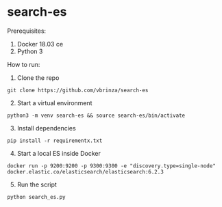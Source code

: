 # search-es
Prerequisites:
1. Docker 18.03 ce
2. Python 3

How to run:
1. Clone the repo
```
git clone https://github.com/vbrinza/search-es
```
2. Start a virtual environment
```
python3 -m venv search-es && source search-es/bin/activate
```
3. Install dependencies
```
pip install -r requirementx.txt
```
4. Start a local ES inside Docker
```
docker run -p 9200:9200 -p 9300:9300 -e "discovery.type=single-node" docker.elastic.co/elasticsearch/elasticsearch:6.2.3
```
5. Run the script
```
python search_es.py
```
